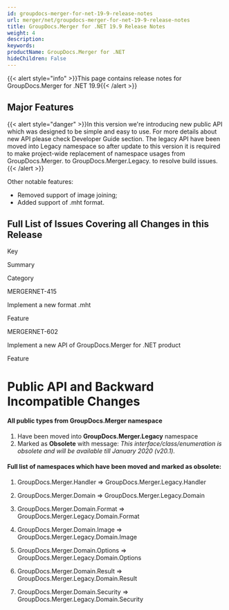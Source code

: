 ```yaml
---
id: groupdocs-merger-for-net-19-9-release-notes
url: merger/net/groupdocs-merger-for-net-19-9-release-notes
title: GroupDocs.Merger for .NET 19.9 Release Notes
weight: 4
description: 
keywords: 
productName: GroupDocs.Merger for .NET
hideChildren: False
---
```

{{< alert style="info" >}}This page contains release notes for GroupDocs.Merger for .NET 19.9{{< /alert >}}

## Major Features

{{< alert style="danger" >}}In this version we're introducing new public API which was designed to be simple and easy to use. For more details about new API please check Developer Guide section. The legacy API have been moved into Legacy namespace so after update to this version it is required to make project-wide replacement of namespace usages from GroupDocs.Merger. to GroupDocs.Merger.Legacy. to resolve build issues.{{< /alert >}}

  
Other notable features:

*   Removed support of image joining;
*   Added support of .mht format.

## Full List of Issues Covering all Changes in this Release

Key

Summary

Category

MERGERNET-415

Implement a new format .mht

Feature

MERGERNET-602

Implement a new API of GroupDocs.Merger for .NET product

Feature

# Public API and Backward Incompatible Changes

#### All public types from GroupDocs.Merger namespace 

1.  Have been moved into **GroupDocs.Merger.Legacy** namespace
2.  Marked as **Obsolete** with message: *This interface/class/enumeration is obsolete and will be available till January 2020 (v20.1).*

#### Full list of namespaces which have been moved and marked as obsolete:

1.  GroupDocs.Merger.Handler => GroupDocs.Merger.Legacy.Handler
    
2.  GroupDocs.Merger.Domain => GroupDocs.Merger.Legacy.Domain
    
3.  GroupDocs.Merger.Domain.Format => GroupDocs.Merger.Legacy.Domain.Format
    
4.  GroupDocs.Merger.Domain.Image => GroupDocs.Merger.Legacy.Domain.Image
    
5.  GroupDocs.Merger.Domain.Options => GroupDocs.Merger.Legacy.Domain.Options
    
6.  GroupDocs.Merger.Domain.Result => GroupDocs.Merger.Legacy.Domain.Result
    
7.  GroupDocs.Merger.Domain.Security => GroupDocs.Merger.Legacy.Domain.Security

